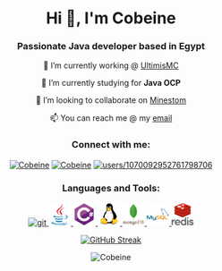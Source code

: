 <h1 align="center">Hi 👋, I'm Cobeine</h1>
<h3 align="center">Passionate Java developer based in Egypt</h3>

<p align="center">🔭 I’m currently working @ <a href="http://discord.gg/ultimismc"> UltimisMC</a></p>

<p align="center"> <p align="center">🌱 I’m currently studying for <b>Java OCP</b></p>

<p align="center">👯 I’m looking to collaborate on <a href="https://minestom.net/">Minestom</a></p>

<p align="center">📫 You can reach me @ my <a href="mailto:cobeine.business@gmail.com">email</a> </p>

<h3 align="center">Connect with me:</h3>
<p align="center">
<a href="https://twitter.com/Cobeine_" target="blank"><img align="center" src="https://raw.githubusercontent.com/rahuldkjain/github-profile-readme-generator/master/src/images/icons/Social/twitter.svg" alt="Cobeine" height="30" width="40" /></a>
<a href="https://instagram.com/Cobeine" target="blank"><img align="center" src="https://raw.githubusercontent.com/rahuldkjain/github-profile-readme-generator/master/src/images/icons/Social/instagram.svg" alt="Cobeine" height="30" width="40" /></a>
<a href="https://discordapp.com/users/1070092952761798706" target="blank"><img align="center" src="https://raw.githubusercontent.com/rahuldkjain/github-profile-readme-generator/master/src/images/icons/Social/discord.svg" alt="users/1070092952761798706" height="30" width="40" /></a>
</p>

<h3 align="center">Languages and Tools:</h3>
<p align="center">
  <a href="https://git-scm.com/" target="_blank" rel="noreferrer"> <img src="https://www.vectorlogo.zone/logos/git-scm/git-scm-icon.svg" alt="git" width="40" height="40"/> </a> 
  <a href="https://www.java.com" target="_blank" rel="noreferrer"> <img src="https://raw.githubusercontent.com/devicons/devicon/master/icons/java/java-original.svg" alt="java" width="40" height="40"/> </a> 
  <a href="https://www.w3schools.com/cs/" target="_blank" rel="noreferrer"> <img src="https://raw.githubusercontent.com/devicons/devicon/master/icons/csharp/csharp-original.svg" alt="csharp" width="40" height="40"/> </a> 
  <a href="https://www.linux.org/" target="_blank" rel="noreferrer"> <img src="https://raw.githubusercontent.com/devicons/devicon/master/icons/linux/linux-original.svg" alt="linux" width="40" height="40"/> </a> 
  <a href="https://www.mongodb.com/" target="_blank" rel="noreferrer"> <img src="https://raw.githubusercontent.com/devicons/devicon/master/icons/mongodb/mongodb-original-wordmark.svg" alt="mongodb" width="40" height="40"/> </a> 
  <a href="https://www.mysql.com/" target="_blank" rel="noreferrer"> <img src="https://raw.githubusercontent.com/devicons/devicon/master/icons/mysql/mysql-original-wordmark.svg" alt="mysql" width="40" height="40"/> </a></a> 
  <a href="https://redis.io" target="_blank" rel="noreferrer"> <img src="https://raw.githubusercontent.com/devicons/devicon/master/icons/redis/redis-original-wordmark.svg" alt="redis" width="40" height="40"/> </a> 
  
<p align="center"><a href="https://git.io/streak-stats"><img src="https://github-readme-streak-stats.herokuapp.com?user=Cobeine&theme=gotham&hide_border=true" alt="GitHub Streak" /></a></p>


<p align="center"> <img src="https://komarev.com/ghpvc/?username=Cobeine&label=Profile%20views&color=0e75b6&style=flat" alt="Cobeine" /> </p>

